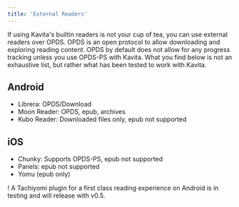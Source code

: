 ```yaml
---
title: 'External Readers'
---
```


If using Kavita's builtin readers is not your cup of tea, you can use external readers over OPDS. OPDS is an open protocol to allow downloading and exploring reading content. OPDS by default does not allow for any progress tracking unless you use OPDS-PS with Kavita. What you find below is not an exhaustive list, but rather what has been tested to work with Kavita. 


## Android
* Librera: OPDS/Download
* Moon Reader: OPDS, epub, archives
* Kubo Reader: Downloaded files only, epub not supported


## iOS
* Chunky: Supports OPDS-PS, epub not supported
* Panels: epub not supported
* Yomu (epub only)


! A Tachiyomi plugin for a first class reading experience on Android is in testing and will release with v0.5.